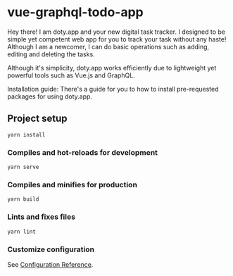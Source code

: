 # vue-graphql-todo-app
Hey there! I am doty.app and your new digital task tracker. I designed to be simple yet competent web app for you to track your task without any haste! Although I am a newcomer, I can do basic operations such as adding, editing and deleting the tasks.

Although it's simplicity, doty.app works efficiently due to lightweight yet powerful tools such as Vue.js and GraphQL.

Installation guide:
There's a guide for you to how to install pre-requested packages for using doty.app.


## Project setup
```
yarn install
```

### Compiles and hot-reloads for development
```
yarn serve
```

### Compiles and minifies for production
```
yarn build
```

### Lints and fixes files
```
yarn lint
```

### Customize configuration
See [Configuration Reference](https://cli.vuejs.org/config/).
